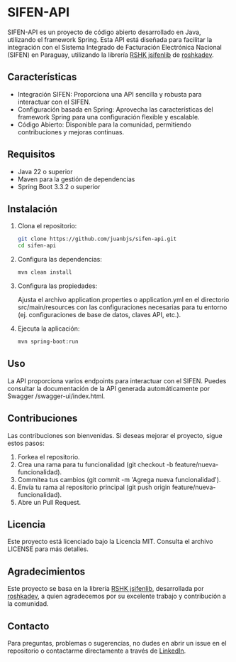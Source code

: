 # SIFEN-API

SIFEN-API es un proyecto de código abierto desarrollado en Java, utilizando el framework Spring. Esta API está diseñada para facilitar la integración con el Sistema Integrado de Facturación Electrónica Nacional (SIFEN) en Paraguay, utilizando la librería [RSHK jsifenlib](https://github.com/roshkadev/rshk-jsifenlib) de [roshkadev](https://github.com/roshkadev).

## Características

- Integración SIFEN: Proporciona una API sencilla y robusta para interactuar con el SIFEN.
- Configuración basada en Spring: Aprovecha las características del framework Spring para una configuración flexible y escalable.
- Código Abierto: Disponible para la comunidad, permitiendo contribuciones y mejoras continuas.

## Requisitos
- Java 22 o superior
- Maven para la gestión de dependencias
- Spring Boot 3.3.2 o superior

## Instalación

1. Clona el repositorio:
    ```bash
    git clone https://github.com/juanbjs/sifen-api.git
    cd sifen-api
    ```
2. Configura las dependencias:
    ```bash
    mvn clean install
    ```
3. Configura las propiedades:

    Ajusta el archivo application.properties o application.yml en el directorio src/main/resources con las configuraciones necesarias para tu entorno (ej. configuraciones de base de datos, claves API, etc.).

4. Ejecuta la aplicación:
    ```bash
    mvn spring-boot:run
    ```

## Uso
La API proporciona varios endpoints para interactuar con el SIFEN. Puedes consultar la documentación de la API generada automáticamente por Swagger /swagger-ui/index.html.

## Contribuciones
Las contribuciones son bienvenidas. Si deseas mejorar el proyecto, sigue estos pasos:

1. Forkea el repositorio.
2. Crea una rama para tu funcionalidad (git checkout -b feature/nueva-funcionalidad).
3. Commitea tus cambios (git commit -m 'Agrega nueva funcionalidad').
4. Envía tu rama al repositorio principal (git push origin feature/nueva-funcionalidad).
5. Abre un Pull Request.

## Licencia
Este proyecto está licenciado bajo la Licencia MIT. Consulta el archivo LICENSE para más detalles.

## Agradecimientos
Este proyecto se basa en la librería [RSHK jsifenlib](https://github.com/roshkadev/rshk-jsifenlib), desarrollada por [roshkadev](https://github.com/roshkadev), a quien agradecemos por su excelente trabajo y contribución a la comunidad.

## Contacto
Para preguntas, problemas o sugerencias, no dudes en abrir un issue en el repositorio o contactarme directamente a través de [LinkedIn](https://www.linkedin.com/in/zarate-juan/).